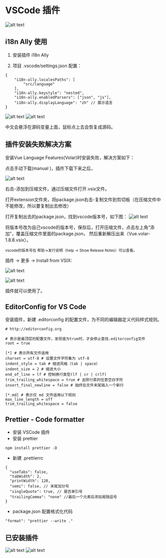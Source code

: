 
# VSCode 插件

![alt text](image.png)

## i18n Ally 使用

1. 安装插件 i18n Ally

2. 项目 .vscode/settings.json 配置：
```
{
    "i18n-ally.localesPaths": [
        "src/language"
    ],
    "i18n-ally.keystyle": "nested",
    "i18n-ally.enabledParsers": ["json", "js"],
    "i18n-ally.displayLanguage": "zh" // 展示语言
}

```

![alt text](image-10.png)
![alt text](image-11.png)

中文会悬浮在源码变量上面，鼠标点上去会恢复成源码。

## 插件安装失败解决方案

安装Vue Language Features(Volar)时安装失败，解决方案如下：

点击手动下载(manual )，插件下载下来之后，

![alt text](image-1.png)

右击-添加到压缩文件，通过压缩文件打开.vsix文件。

打开extension文件夹，将package.json右击-复制文件到剪切板（在压缩文件中不能修改，所以要复制出去修改）

打开复制出去的package.json，找到vscode版本号，如下图：
![alt text](image-2.png)

将版本号改为自己vscode的版本号，保存后，打开压缩文件，点击左上角“添加”，覆盖压缩文件里面的package.json，
然后重新解压出来（Vue.volar-1.8.8.vsix）。

<small>vscode的版本号在 帮助→发行说明（help -> Show Release Notes）可以查看。</small>

插件 -> 更多 -> Install from VSIX:

![alt text](image-3.png)


![alt text](image-4.png)

插件就可以使用了。

## EditorConfig for VS Code
安装插件，新建 .editorconfig 的配置文件，为不同的编辑器定义代码样式规则。
```
# http://editorconfig.org

# 表示是最顶层的配置文件，发现值为true时，才会停止查找.editorconfig文件
root = true

[*] # 表示所有文件适用
charset = utf-8 # 设置文件字符集为 utf-8
indent_style = tab # 缩进风格（tab | space）
indent_size = 2 # 缩进大小
end_of_line = lf # 控制换行类型(lf | cr | crlf)
trim_trailing_whitespace = true # 去除行首的任意空白字符
insert_final_newline = false # 始终在文件末尾插入一个新行

[*.md] # 表示仅 md 文件适用以下规则
max_line_length = off
trim_trailing_whitespace = false
```

## Prettier - Code formatter
- 安装 VSCode 插件
- 安装 prettier
```
npm install prettier -D
```
- 新建 .prettierrc 
```
{
  "useTabs": false,
  "tabWidth": 2,
  "printWidth": 120,
  "semi": false, // 末尾加分号
  "singleQuote": true, // 是否单引号
  "trailingComma": "none" //最后一个元素后添加尾随逗号
}
```
- package.json 配置格式化代码
```
"format": "prettier --write ."
```

## 已安装插件
![alt text](image-6.png)
![alt text](image-7.png)